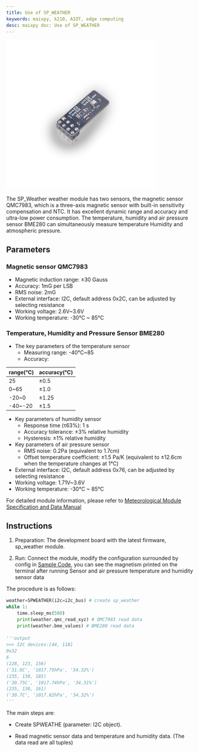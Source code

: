 ```yaml
---
title: Use of SP_WEATHER
keywords: maixpy, k210, AIOT, edge computing
desc: maixpy ​​doc: Use of SP_WEATHER
---
```



<img src="../../../assets/hardware/module_spmod/sp_weather.png"/>

The SP_Weather weather module has two sensors, the magnetic sensor QMC7983, which is a three-axis magnetic sensor with built-in sensitivity compensation and NTC. It has excellent dynamic range and accuracy and ultra-low power consumption. The temperature, humidity and air pressure sensor BME280 can simultaneously measure temperature Humidity and atmospheric pressure.

## Parameters

### Magnetic sensor QMC7983

* Magnetic induction range: ±30 Gauss
* Accuracy: 1mG per LSB
* RMS noise: 2mG
* External interface: I2C, default address 0x2C, can be adjusted by selecting resistance
* Working voltage: 2.6V~3.6V
* Working temperature: -30°C ~ 85°C

### Temperature, Humidity and Pressure Sensor BME280

* The key parameters of the temperature sensor
  * Measuring range: -40°C~85
  * Accuracy:
  
|range(°C)|accuracy(°C)|
|----|----|
|25|±0.5|
|0~65|±1.0|
|-20~0|±1.25|
|-40~-20|±1.5|

* Key parameters of humidity sensor
  * Response time (τ63%): 1 s
  * Accuracy tolerance: ±3% relative humidity
  * Hysteresis: ±1% relative humidity
* Key parameters of air pressure sensor
  * RMS noise: 0.2Pa (equivalent to 1.7cm)
  * Offset temperature coefficient: ±1.5 Pa/K (equivalent to ±12.6cm when the temperature changes at 1℃)
* External interface: I2C, default address 0x76, can be adjusted by selecting resistance
* Working voltage: 1.71V~3.6V
* Working temperature: -30°C ~ 85°C

For detailed module information, please refer to [Meteorological Module Specification and Data Manual](http://api.dl.sipeed.com/shareURL/MAIX/HDK/sp_mod/sp_weather)

## Instructions

1. Preparation: The development board with the latest firmware, sp_weather module.

2. Run: Connect the module, modify the configuration surrounded by config in [Sample Code](https://github.com/sipeed/MaixPy_scripts/tree/master/modules/spmod/sp_weather), you can see the magnetism printed on the terminal after running Sensor and air pressure temperature and humidity sensor data

The procedure is as follows:

```python
weather=SPWEATHER(i2c=i2c_bus) # create sp_weather
while 1:
    time.sleep_ms(500)
    print(weather.qmc_read_xyz) # QMC7983 read data
    print(weather.bme_values) # BME280 read data

'''output
>>> I2C devices:[44, 118]
0x32
6
(228, 123, 156)
('31.0C', '1017.75hPa', '34.32%')
(235, 130, 185)
('30.75C', '1017.74hPa', '34.31%')
(235, 130, 161)
('30.7C', '1017.82hPa', '34.32%')
'''
```

The main steps are:

* Create SPWEATHE (parameter: I2C object).

* Read magnetic sensor data and temperature and humidity data. (The data read are all tuples)
